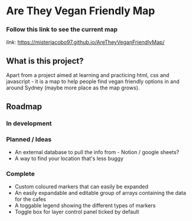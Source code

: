# Are They Vegan Friendly Map

### Follow this link to see the current map
*link:*  https://misterjacobo97.github.io/AreTheyVeganFriendlyMap/

## What is this project?

Apart from a project aimed at learning and practicing html, css and javascript - it is a map to help people find vegan friendly options in and around Sydney (maybe more place as the map grows).

## Roadmap

### In development

### Planned / Ideas
- An external database to pull the info from - Notion / google sheets?
- A way to find your location that's less buggy

### Complete
- Custom coloured markers that can easily be expanded
- An easily expandable and editable group of arrays containing the data for the cafes
- A toggable legend showing the different types of markers
- Toggle box for layer control panel ticked by default
